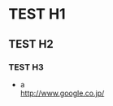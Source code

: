 # TEST H1  
## TEST H2  
### TEST H3  
  
* a<br>
<a href="http://www.google.co.jp/">http://www.google.co.jp/</a>
